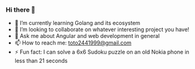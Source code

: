 ### Hi there 👋

- 🌱 I’m currently learning Golang and its ecosystem
- 👯 I’m looking to collaborate on whatever interesting project you have!
- 💬 Ask me about Angular and web development in general
- 📫 How to reach me: toto2441999@gmail.com
- ⚡ Fun fact: I can solve a 6x6 Sudoku puzzle on an old Nokia phone in less than 21 seconds
